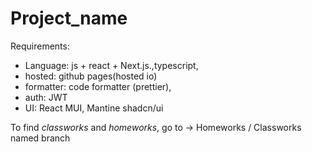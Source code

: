 # Project_name
Requirements: 
 * Language: js + react +  Next.js.,typescript,
 * hosted: github pages(hosted io)
 * formatter: code formatter (prettier),
 * auth: JWT
 * UI: React MUI, Mantine shadcn/ui

To find *classworks* and *homeworks*, go to -> Homeworks / Classworks named branch 
